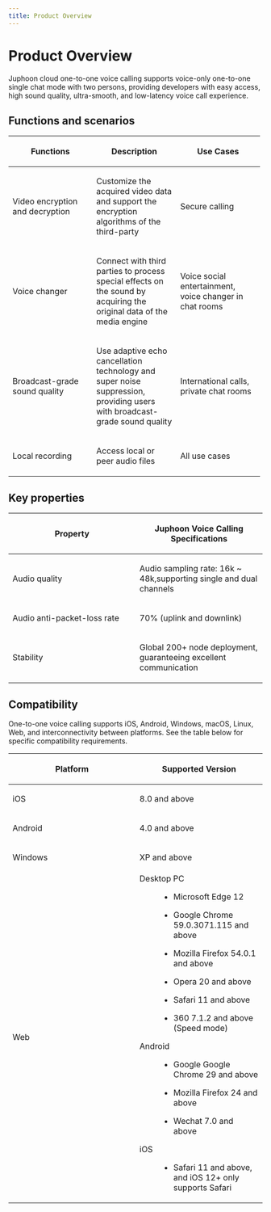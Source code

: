 ```yaml
---
title: Product Overview
---
```

# Product Overview

Juphoon cloud one-to-one voice calling supports voice-only one-to-one
single chat mode with two persons, providing developers with easy
access, high sound quality, ultra-smooth, and low-latency voice call
experience.

## Functions and scenarios

<table style="width:99%;">
<colgroup>
<col style="width: 33%" />
<col style="width: 33%" />
<col style="width: 33%" />
</colgroup>
<thead>
<tr class="header">
<th><p>Functions</p></th>
<th><p>Description</p></th>
<th><p>Use Cases</p></th>
</tr>
</thead>
<tbody>
<tr class="odd">
<td><p>Video encryption and decryption</p></td>
<td><p>Customize the acquired video data and support the encryption algorithms of the third-party</p></td>
<td><p>Secure calling</p></td>
</tr>
<tr class="even">
<td><p>Voice changer</p></td>
<td><p>Connect with third parties to process special effects on the sound by acquiring the original data of the media engine</p></td>
<td><p>Voice social entertainment, voice changer in chat rooms</p></td>
</tr>
<tr class="odd">
<td><p>Broadcast-grade sound quality</p></td>
<td><p>Use adaptive echo cancellation technology and super noise suppression, providing users with broadcast-grade sound quality</p></td>
<td><p>International calls, private chat rooms</p></td>
</tr>
<tr class="even">
<td><p>Local recording</p></td>
<td><p>Access local or peer audio files</p></td>
<td><p>All use cases</p></td>
</tr>
</tbody>
</table>

## Key properties

<table>
<colgroup>
<col style="width: 50%" />
<col style="width: 50%" />
</colgroup>
<thead>
<tr class="header">
<th><p>Property</p></th>
<th><p>Juphoon Voice Calling Specifications</p></th>
</tr>
</thead>
<tbody>
<tr class="odd">
<td><p>Audio quality</p></td>
<td><p>Audio sampling rate: 16k ~ 48k,supporting single and dual channels</p></td>
</tr>
<tr class="even">
<td><p>Audio anti-packet-loss rate</p></td>
<td><p>70% (uplink and downlink)</p></td>
</tr>
<tr class="odd">
<td><p>Stability</p></td>
<td><p>Global 200+ node deployment, guaranteeing excellent communication</p></td>
</tr>
</tbody>
</table>

## Compatibility

One-to-one voice calling supports iOS, Android, Windows, macOS, Linux,
Web, and interconnectivity between platforms. See the table below for
specific compatibility requirements.

<table>
<colgroup>
<col style="width: 50%" />
<col style="width: 50%" />
</colgroup>
<thead>
<tr class="header">
<th><p>Platform</p></th>
<th><p>Supported Version</p></th>
</tr>
</thead>
<tbody>
<tr class="odd">
<td><p>iOS</p></td>
<td><p>8.0 and above</p></td>
</tr>
<tr class="even">
<td><p>Android</p></td>
<td><p>4.0 and above</p></td>
</tr>
<tr class="odd">
<td><p>Windows</p></td>
<td><p>XP and above</p></td>
</tr>
<tr class="even">
<td><p>Web</p></td>
<td><dl>
<dt>Desktop PC</dt>
<dd><ul>
<li><p>Microsoft Edge 12</p></li>
<li><p>Google Chrome 59.0.3071.115 and above</p></li>
<li><p>Mozilla Firefox 54.0.1 and above</p></li>
<li><p>Opera 20 and above</p></li>
<li><p>Safari 11 and above</p></li>
<li><p>360 7.1.2 and above (Speed mode)</p></li>
</ul>
</dd>
<dt>Android</dt>
<dd><ul>
<li><p>Google Google Chrome 29 and above</p></li>
<li><p>Mozilla Firefox 24 and above</p></li>
<li><p>Wechat 7.0 and above</p></li>
</ul>
</dd>
<dt>iOS</dt>
<dd><ul>
<li><p>Safari 11 and above, and iOS 12+ only supports Safari</p></li>
</ul>
</dd>
</dl></td>
</tr>
</tbody>
</table>
